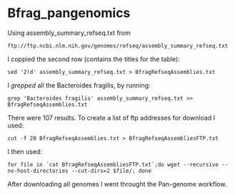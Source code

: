 # Bfrag_pangenomics
Using assembly_summary_refseq.txt from

  `ftp://ftp.ncbi.nlm.nih.gov/genomes/refseq/assembly_summary_refseq.txt`

I coppied the second row (contains the titles for the table):

  `sed '2!d' assembly_summary_refseq.txt > BfragRefseqAssemblies.txt`
  
I _grepped_ all the Bacteroides fragilis, by running:

  `grep 'Bacteroides fragilis' assembly_summary_refseq.txt >> BfragRefseqAssemblies.txt`
  
There were 107 results. To create a list of ftp addresses for download I used:

  `cut -f 20 BfragRefseqAssemblies.txt > BfragRefseqAssembliesFTP.txt`
  
I then used:

  ``for file in `cat BfragRefseqAssembliesFTP.txt`;do wget --recursive --no-host-directories --cut-dirs=2 $file/; done``
  
After downloading all genomes I went throught the Pan-genome workflow.
